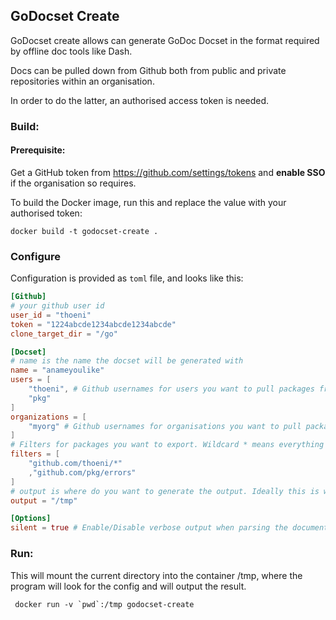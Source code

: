 ## GoDocset Create

GoDocset create allows can generate GoDoc Docset in the format required by
offline doc tools like Dash.

Docs can be pulled down from Github both from public and private repositories
within an organisation.

In order to do the latter, an authorised access token is needed.

### Build:

#### Prerequisite:
Get a GitHub token from https://github.com/settings/tokens and **enable SSO** if
the organisation so requires.

To build the Docker image, run this and replace the value with your authorised
token:
```
docker build -t godocset-create .
```

### Configure

Configuration is provided as `toml` file, and looks like this:
```toml
[Github]
# your github user id
user_id = "thoeni"
token = "1224abcde1234abcde1234abcde"
clone_target_dir = "/go"

[Docset]
# name is the name the docset will be generated with
name = "anameyoulike"
users = [
	"thoeni", # Github usernames for users you want to pull packages from
	"pkg"
]
organizations = [
	"myorg" # Github usernames for organisations you want to pull packages from.
]
# Filters for packages you want to export. Wildcard * means everything after that.
filters = [
	"github.com/thoeni/*"
	,"github.com/pkg/errors"
]
# output is where do you want to generate the output. Ideally this is where you will mount your volume to.
output = "/tmp"

[Options]
silent = true # Enable/Disable verbose output when parsing the documentation
```

### Run:

This will mount the current directory into the container /tmp, where the program
will look for the config and will output the result. 

```
 docker run -v `pwd`:/tmp godocset-create
```